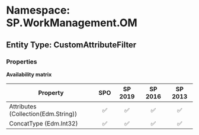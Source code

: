 # Namespace: SP.WorkManagement.OM

## Entity Type: CustomAttributeFilter

### Properties

**Availability matrix**

Property | SPO | SP 2019 | SP 2016 | SP 2013
----------|:---:|:-------:|:-------:|:-------:
Attributes (Collection(Edm.String)) | ✅ | ✅ | ✅ | ✅
ConcatType (Edm.Int32) | ✅ | ✅ | ✅ | ✅